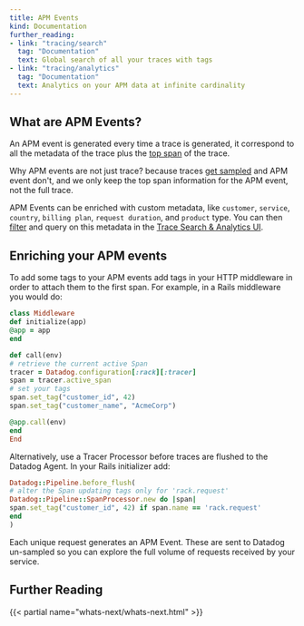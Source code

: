 ```yaml
---
title: APM Events
kind: Documentation
further_reading:
- link: "tracing/search"
  tag: "Documentation"
  text: Global search of all your traces with tags
- link: "tracing/analytics"
  tag: "Documentation"
  text: Analytics on your APM data at infinite cardinality
---
```


## What are APM Events?

An APM event is generated every time a trace is generated, it correspond to all the metadata of the trace plus the [top span][3] of the trace. 

Why APM events are not just trace? because traces [get sampled][4] and APM event don't, and we only keep the top span information for the APM event, not the full trace.

APM Events can be enriched with custom metadata, like `customer`, `service`, `country`, `billing plan`, `request duration`, and `product` type.  You can then [filter][1] and query on this metadata in the [Trace Search & Analytics UI][2].

## Enriching your APM events

To add some tags to your APM events add tags in your HTTP middleware in order to attach them to the first span. For example, in a Rails middleware you would do:

```ruby
class Middleware
def initialize(app)
@app = app
end

def call(env)
# retrieve the current active Span
tracer = Datadog.configuration[:rack][:tracer]
span = tracer.active_span
# set your tags
span.set_tag("customer_id", 42)
span.set_tag("customer_name", "AcmeCorp")

@app.call(env)
end
End
```

Alternatively, use a Tracer Processor before traces are flushed to the Datadog Agent. In your Rails initializer add:

```ruby
Datadog::Pipeline.before_flush(
# alter the Span updating tags only for 'rack.request'
Datadog::Pipeline::SpanProcessor.new do |span|
span.set_tag("customer_id", 42) if span.name == 'rack.request'
end
)
```

Each unique request generates an APM Event. These are sent to Datadog un-sampled so you can explore the full volume of requests received by your service.

## Further Reading

{{< partial name="whats-next/whats-next.html" >}}

[1]: /tracing/search/#search
[2]: /tracing/search/#overview
[3]: /tracing/visualization/#spans
[4]: /tracing/getting_further/trace_sampling_and_storage